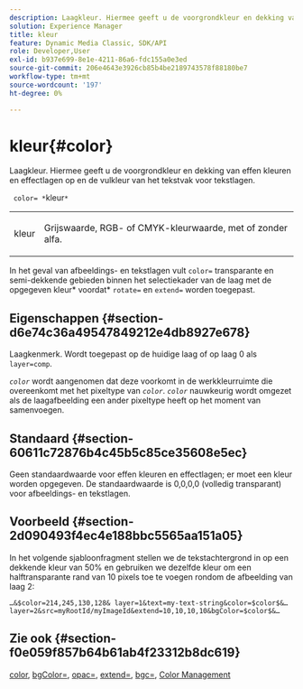 ```yaml
---
description: Laagkleur. Hiermee geeft u de voorgrondkleur en dekking van effen kleuren en effectlagen op en de vulkleur van het tekstvak voor tekstlagen.
solution: Experience Manager
title: kleur
feature: Dynamic Media Classic, SDK/API
role: Developer,User
exl-id: b937e699-8e1e-4211-86a6-fdc155a0e3ed
source-git-commit: 206e4643e3926cb85b4be2189743578f88180be7
workflow-type: tm+mt
source-wordcount: '197'
ht-degree: 0%

---
```


# kleur{#color}

Laagkleur. Hiermee geeft u de voorgrondkleur en dekking van effen kleuren en effectlagen op en de vulkleur van het tekstvak voor tekstlagen.

` color= *`kleur`*`

<table id="simpletable_68645167998A42229CEF858909FD447E"> 
 <tr class="strow"> 
  <td class="stentry"> <p> <span class="codeph"> <span class="varname"> kleur  </span> </span> </p> </td> 
  <td class="stentry"> <p>Grijswaarde, RGB- of CMYK-kleurwaarde, met of zonder alfa. </p> </td> 
 </tr> 
</table>

In het geval van afbeeldings- en tekstlagen vult `color=` transparante en semi-dekkende gebieden binnen het selectiekader van de laag met de opgegeven kleur* voordat* `rotate=` en `extend=` worden toegepast.

## Eigenschappen {#section-d6e74c36a49547849212e4db8927e678}

Laagkenmerk. Wordt toegepast op de huidige laag of op laag 0 als `layer=comp`.

*`color`* wordt aangenomen dat deze voorkomt in de werkkleurruimte die overeenkomt met het pixeltype van  *`color`*. *`color`* nauwkeurig wordt omgezet als de laagafbeelding een ander pixeltype heeft op het moment van samenvoegen.

## Standaard {#section-60611c72876b4c45b5c85ce35608e5ec}

Geen standaardwaarde voor effen kleuren en effectlagen; er moet een kleur worden opgegeven. De standaardwaarde is 0,0,0,0 (volledig transparant) voor afbeeldings- en tekstlagen.

## Voorbeeld {#section-2d090493f4ec4e188bbc5565aa151a05}

In het volgende sjabloonfragment stellen we de tekstachtergrond in op een dekkende kleur van 50% en gebruiken we dezelfde kleur om een halftransparante rand van 10 pixels toe te voegen rondom de afbeelding van laag 2:

`…&$color=214,245,130,128& layer=1&text=my-text-string&color=$color$&… layer=2&src=myRootId/myImageId&extend=10,10,10,10&bgColor=$color$&…`

## Zie ook {#section-f0e059f857b64b61ab4f23312b8dc619}

[color](../../../../../is-api/http-ref/image-serving-api-ref/c-http-protocol-reference/c-data-types/r-is-http-color.md#reference-0fdb264a3aed4bd78451bb55311f6e93),  [bgColor=](../../../../../is-api/http-ref/image-serving-api-ref/c-http-protocol-reference/c-command-reference/r-bgcolor.md#reference-441371ba4ef54fe781887c5ae448f6ab),  [opac=](../../../../../is-api/http-ref/image-serving-api-ref/c-http-protocol-reference/c-command-reference/r-opac.md#reference-d2269b51aca34599a08d0a46ee5c27e5),  [extend=](../../../../../is-api/http-ref/image-serving-api-ref/c-http-protocol-reference/c-command-reference/r-extend.md#reference-7e9156beb285459d830e2d56782a74ac),  [bgc=](../../../../../is-api/http-ref/image-serving-api-ref/c-http-protocol-reference/c-command-reference/r-bgc.md#reference-53376175f617446fbe5c69120f834b88),  [Color Management](../../../../../is-api/http-ref/image-serving-api-ref/c-http-protocol-reference/c-syntax-and-features/r-color-management.md#reference-c7e4a72d589145189f7e4bcb6b4544d7)
